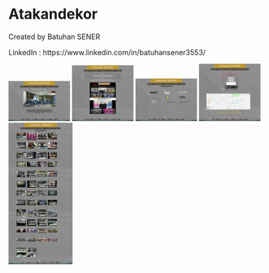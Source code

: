 # Atakandekor
<p>Created by Batuhan SENER </p>
<p>LinkedIn : https://www.linkedin.com/in/batuhansener3553/</p>
<div >
<img src="https://github.com/canonka/Atakan-Dekor/blob/master/img/Anasayfa.jpg" width="24%">
<img src="https://github.com/canonka/Atakan-Dekor/blob/master/img/Hakkimizda.jpg" width="24%">
<img src="https://github.com/canonka/Atakan-Dekor/blob/master/img/Referanslarimiz.jpg" width="24%">
 <img src="https://github.com/canonka/Atakan-Dekor/blob/master/img/iletisim.jpg" width="24%">
<img src="https://github.com/canonka/Atakan-Dekor/blob/master/img/Vitrindekorasyon.jpg" width="25%">
 </div>
